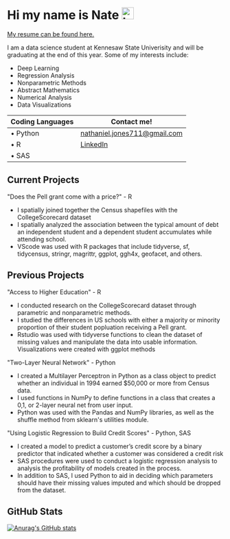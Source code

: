 # Hi my name is Nate <img src="https://user-images.githubusercontent.com/1303154/88677602-1635ba80-d120-11ea-84d8-d263ba5fc3c0.gif" width="28px" alt="hi">

[My resume can be found here.](Nathaniel_Jones_Resume2021.pdf)

I am a data science student at Kennesaw State Univerisity and will be graduating at the end of this year. Some of my interests include:
 * Deep Learning    
 * Regression Analysis    
 * Nonparametric Methods    
 * Abstract Mathematics     
 * Numerical Analysis   
 * Data Visualizations  

| Coding Languages | Contact me! |
| ----------- |  ----------- |
| • Python | nathaniel.jones711@gmail.com
| • R | [LinkedIn](https://www.linkedin.com/in/nathaniel-jones-4bb52a82/)
| • SAS | 

## Current Projects
"Does the Pell grant come with a price?" - R
* I spatially joined together the Census shapefiles with the CollegeScorecard dataset 
* I spatially analyzed the association between the typical amount of debt an independent student and a dependent student accumulates while attending school.
* VScode was used with R packages that include tidyverse, sf, tidycensus, stringr, magrittr, ggplot, ggh4x, geofacet, and others.

## Previous Projects
"Access to Higher Education" - R
* I conducted research on the CollegeScorecard dataset through parametric and nonparametric methods.  
* I studied the differences in US schools with either a majority or minority proportion of their student popluation receiving a Pell grant.
* Rstudio was used with tidyverse functions to clean the dataset of missing values and manipulate the data into usable information. Visualizations were created with ggplot methods

"Two-Layer Neural Network" - Python
* I created a Multilayer Perceptron in Python as a class object to predict
whether an individual in 1994 earned $50,000 or more from Census data.
* I used functions in NumPy to define functions in a class that creates a 0,1, or
2-layer neural net from user input.
* Python was used with the Pandas and NumPy libraries, as well as the shuffle method from sklearn's utilities module.

"Using Logistic Regression to Build Credit Scores" - Python, SAS
* I created a model to predict a customer’s credit score by a binary predictor that
indicated whether a customer was considered a credit risk
* SAS procedures were used to conduct a logistic regression analysis to analysis
the profitability of models created in the process.
* In addition to SAS, I used Python to aid in deciding which parameters should have their missing values imputed and which should be dropped from the dataset.

## GitHub Stats

[![Anurag's GitHub stats](https://github-readme-stats.vercel.app/api?username=njones738)](https://github.com/anuraghazra/github-readme-stats)